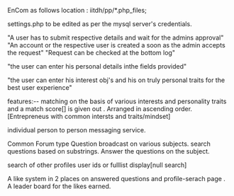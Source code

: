 EnCom
as follows
location : iitdh/pp/*.php_files;

settings.php to be edited as per the mysql server's credentials.

"A user has to submit respective details and wait for the admins approval"
"An account or the respective user is created a soon as the admin accepts the request"
"Request can be checked at the bottom log"

"the user can enter his personal details inthe fields provided"

"the user can enter his interest obj's and his on truly personal traits for the best user experience"

features:--
matching on the basis of various interests and personality traits and a match score[] is given out .
Arranged in ascending order.[Entrepreneus with common intersts and traits/mindset]

individual person to person messaging service.

Common Forum type Question broadcast on various subjects.
search questions based on substrings.
Answer the questions on the subject.


search of other profiles user ids or fulllist display[null search]


A like system in 2 places on answered questions and profile-serach page .
A leader board for the likes earned.
